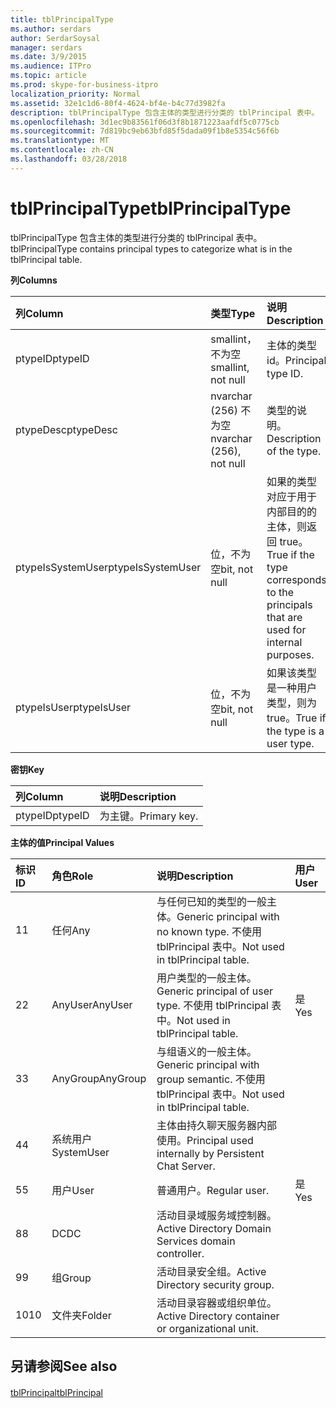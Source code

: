 ```yaml
---
title: tblPrincipalType
ms.author: serdars
author: SerdarSoysal
manager: serdars
ms.date: 3/9/2015
ms.audience: ITPro
ms.topic: article
ms.prod: skype-for-business-itpro
localization_priority: Normal
ms.assetid: 32e1c1d6-80f4-4624-bf4e-b4c77d3982fa
description: tblPrincipalType 包含主体的类型进行分类的 tblPrincipal 表中。
ms.openlocfilehash: 3d1ec9b83561f06d3f8b1871223aafdf5c0775cb
ms.sourcegitcommit: 7d819bc9eb63bfd85f5dada09f1b8e5354c56f6b
ms.translationtype: MT
ms.contentlocale: zh-CN
ms.lasthandoff: 03/28/2018
---
```

# <a name="tblprincipaltype"></a><span data-ttu-id="1668b-103">tblPrincipalType</span><span class="sxs-lookup"><span data-stu-id="1668b-103">tblPrincipalType</span></span>
 
<span data-ttu-id="1668b-104">tblPrincipalType 包含主体的类型进行分类的 tblPrincipal 表中。</span><span class="sxs-lookup"><span data-stu-id="1668b-104">tblPrincipalType contains principal types to categorize what is in the tblPrincipal table.</span></span>
  
<span data-ttu-id="1668b-105">**列**</span><span class="sxs-lookup"><span data-stu-id="1668b-105">**Columns**</span></span>

|<span data-ttu-id="1668b-106">**列**</span><span class="sxs-lookup"><span data-stu-id="1668b-106">**Column**</span></span>|<span data-ttu-id="1668b-107">**类型**</span><span class="sxs-lookup"><span data-stu-id="1668b-107">**Type**</span></span>|<span data-ttu-id="1668b-108">**说明**</span><span class="sxs-lookup"><span data-stu-id="1668b-108">**Description**</span></span>|
|:-----|:-----|:-----|
|<span data-ttu-id="1668b-109">ptypeID</span><span class="sxs-lookup"><span data-stu-id="1668b-109">ptypeID</span></span>  <br/> |<span data-ttu-id="1668b-110">smallint，不为空</span><span class="sxs-lookup"><span data-stu-id="1668b-110">smallint, not null</span></span>  <br/> |<span data-ttu-id="1668b-111">主体的类型 id。</span><span class="sxs-lookup"><span data-stu-id="1668b-111">Principal type ID.</span></span>  <br/> |
|<span data-ttu-id="1668b-112">ptypeDesc</span><span class="sxs-lookup"><span data-stu-id="1668b-112">ptypeDesc</span></span>  <br/> |<span data-ttu-id="1668b-113">nvarchar (256) 不为空</span><span class="sxs-lookup"><span data-stu-id="1668b-113">nvarchar (256), not null</span></span>  <br/> |<span data-ttu-id="1668b-114">类型的说明。</span><span class="sxs-lookup"><span data-stu-id="1668b-114">Description of the type.</span></span>  <br/> |
|<span data-ttu-id="1668b-115">ptypeIsSystemUser</span><span class="sxs-lookup"><span data-stu-id="1668b-115">ptypeIsSystemUser</span></span>  <br/> |<span data-ttu-id="1668b-116">位，不为空</span><span class="sxs-lookup"><span data-stu-id="1668b-116">bit, not null</span></span>  <br/> |<span data-ttu-id="1668b-117">如果的类型对应于用于内部目的的主体，则返回 true。</span><span class="sxs-lookup"><span data-stu-id="1668b-117">True if the type corresponds to the principals that are used for internal purposes.</span></span>  <br/> |
|<span data-ttu-id="1668b-118">ptypeIsUser</span><span class="sxs-lookup"><span data-stu-id="1668b-118">ptypeIsUser</span></span>  <br/> |<span data-ttu-id="1668b-119">位，不为空</span><span class="sxs-lookup"><span data-stu-id="1668b-119">bit, not null</span></span>  <br/> |<span data-ttu-id="1668b-120">如果该类型是一种用户类型，则为 true。</span><span class="sxs-lookup"><span data-stu-id="1668b-120">True if the type is a user type.</span></span>  <br/> |
   
<span data-ttu-id="1668b-121">**密钥**</span><span class="sxs-lookup"><span data-stu-id="1668b-121">**Key**</span></span>

|<span data-ttu-id="1668b-122">**列**</span><span class="sxs-lookup"><span data-stu-id="1668b-122">**Column**</span></span>|<span data-ttu-id="1668b-123">**说明**</span><span class="sxs-lookup"><span data-stu-id="1668b-123">**Description**</span></span>|
|:-----|:-----|
|<span data-ttu-id="1668b-124">ptypeID</span><span class="sxs-lookup"><span data-stu-id="1668b-124">ptypeID</span></span>  <br/> |<span data-ttu-id="1668b-125">为主键。</span><span class="sxs-lookup"><span data-stu-id="1668b-125">Primary key.</span></span>  <br/> |
   
<span data-ttu-id="1668b-126">**主体的值**</span><span class="sxs-lookup"><span data-stu-id="1668b-126">**Principal Values**</span></span>

|<span data-ttu-id="1668b-127">**标识**</span><span class="sxs-lookup"><span data-stu-id="1668b-127">**ID**</span></span>|<span data-ttu-id="1668b-128">**角色**</span><span class="sxs-lookup"><span data-stu-id="1668b-128">**Role**</span></span>|<span data-ttu-id="1668b-129">**说明**</span><span class="sxs-lookup"><span data-stu-id="1668b-129">**Description**</span></span>|<span data-ttu-id="1668b-130">**用户**</span><span class="sxs-lookup"><span data-stu-id="1668b-130">**User**</span></span>|
|:-----|:-----|:-----|:-----|
|<span data-ttu-id="1668b-131">1</span><span class="sxs-lookup"><span data-stu-id="1668b-131">1</span></span>  <br/> |<span data-ttu-id="1668b-132">任何</span><span class="sxs-lookup"><span data-stu-id="1668b-132">Any</span></span>  <br/> |<span data-ttu-id="1668b-133">与任何已知的类型的一般主体。</span><span class="sxs-lookup"><span data-stu-id="1668b-133">Generic principal with no known type.</span></span> <span data-ttu-id="1668b-134">不使用 tblPrincipal 表中。</span><span class="sxs-lookup"><span data-stu-id="1668b-134">Not used in tblPrincipal table.</span></span>  <br/> ||
|<span data-ttu-id="1668b-135">2</span><span class="sxs-lookup"><span data-stu-id="1668b-135">2</span></span>  <br/> |<span data-ttu-id="1668b-136">AnyUser</span><span class="sxs-lookup"><span data-stu-id="1668b-136">AnyUser</span></span>  <br/> |<span data-ttu-id="1668b-137">用户类型的一般主体。</span><span class="sxs-lookup"><span data-stu-id="1668b-137">Generic principal of user type.</span></span> <span data-ttu-id="1668b-138">不使用 tblPrincipal 表中。</span><span class="sxs-lookup"><span data-stu-id="1668b-138">Not used in tblPrincipal table.</span></span>  <br/> |<span data-ttu-id="1668b-139">是</span><span class="sxs-lookup"><span data-stu-id="1668b-139">Yes</span></span>  <br/> |
|<span data-ttu-id="1668b-140">3</span><span class="sxs-lookup"><span data-stu-id="1668b-140">3</span></span>  <br/> |<span data-ttu-id="1668b-141">AnyGroup</span><span class="sxs-lookup"><span data-stu-id="1668b-141">AnyGroup</span></span>  <br/> |<span data-ttu-id="1668b-142">与组语义的一般主体。</span><span class="sxs-lookup"><span data-stu-id="1668b-142">Generic principal with group semantic.</span></span> <span data-ttu-id="1668b-143">不使用 tblPrincipal 表中。</span><span class="sxs-lookup"><span data-stu-id="1668b-143">Not used in tblPrincipal table.</span></span>  <br/> ||
|<span data-ttu-id="1668b-144">4</span><span class="sxs-lookup"><span data-stu-id="1668b-144">4</span></span>  <br/> |<span data-ttu-id="1668b-145">系统用户</span><span class="sxs-lookup"><span data-stu-id="1668b-145">SystemUser</span></span>  <br/> |<span data-ttu-id="1668b-146">主体由持久聊天服务器内部使用。</span><span class="sxs-lookup"><span data-stu-id="1668b-146">Principal used internally by Persistent Chat Server.</span></span>  <br/> ||
|<span data-ttu-id="1668b-147">5</span><span class="sxs-lookup"><span data-stu-id="1668b-147">5</span></span>  <br/> |<span data-ttu-id="1668b-148">用户</span><span class="sxs-lookup"><span data-stu-id="1668b-148">User</span></span>  <br/> |<span data-ttu-id="1668b-149">普通用户。</span><span class="sxs-lookup"><span data-stu-id="1668b-149">Regular user.</span></span>  <br/> |<span data-ttu-id="1668b-150">是</span><span class="sxs-lookup"><span data-stu-id="1668b-150">Yes</span></span>  <br/> |
|<span data-ttu-id="1668b-151">8</span><span class="sxs-lookup"><span data-stu-id="1668b-151">8</span></span>  <br/> |<span data-ttu-id="1668b-152">DC</span><span class="sxs-lookup"><span data-stu-id="1668b-152">DC</span></span>  <br/> |<span data-ttu-id="1668b-153">活动目录域服务域控制器。</span><span class="sxs-lookup"><span data-stu-id="1668b-153">Active Directory Domain Services domain controller.</span></span>  <br/> ||
|<span data-ttu-id="1668b-154">9</span><span class="sxs-lookup"><span data-stu-id="1668b-154">9</span></span>  <br/> |<span data-ttu-id="1668b-155">组</span><span class="sxs-lookup"><span data-stu-id="1668b-155">Group</span></span>  <br/> |<span data-ttu-id="1668b-156">活动目录安全组。</span><span class="sxs-lookup"><span data-stu-id="1668b-156">Active Directory security group.</span></span>  <br/> ||
|<span data-ttu-id="1668b-157">10</span><span class="sxs-lookup"><span data-stu-id="1668b-157">10</span></span>  <br/> |<span data-ttu-id="1668b-158">文件夹</span><span class="sxs-lookup"><span data-stu-id="1668b-158">Folder</span></span>  <br/> |<span data-ttu-id="1668b-159">活动目录容器或组织单位。</span><span class="sxs-lookup"><span data-stu-id="1668b-159">Active Directory container or organizational unit.</span></span>  <br/> ||
   
## <a name="see-also"></a><span data-ttu-id="1668b-160">另请参阅</span><span class="sxs-lookup"><span data-stu-id="1668b-160">See also</span></span>

#### 

[<span data-ttu-id="1668b-161">tblPrincipal</span><span class="sxs-lookup"><span data-stu-id="1668b-161">tblPrincipal</span></span>](tblprincipal.md)

